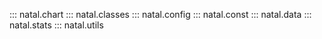 ::: natal.chart
::: natal.classes
::: natal.config
::: natal.const
::: natal.data
::: natal.stats
::: natal.utils
